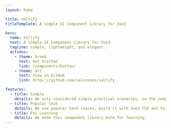 ```yaml
---
layout: home

title: Valtify
titleTemplate: A simple UI Component Library for Vue3

hero:
  name: Valtify
  text: A simple UI Component Library for Vue3
  tagline: simple, lightweight, and elegant.
  actions:
    - theme: brand
      text: Get Started
      link: /components/button/
    - theme: alt
      text: View on GitHub
      link: https://github.com/valcosmos/valtify

features:
  - title: Simple
    details: We only considered simple practical scenarios, so the components will not be complicated.
  - title: Popular tech
    details: We use popular tech stacks, build it with Vue3 TSX and Tailwind CSS.
  - title: For Learning
    details: We made this component library more for learning.
---
```

